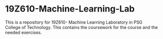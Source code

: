 # 19Z610-Machine-Learning-Lab
This is a repository for 19Z610- Machine Learning Laboratory in PSG College of Technology. This contains the coursework for the course and the needed exercises. 
